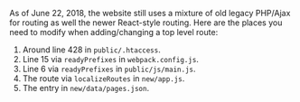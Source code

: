 As of June 22, 2018, the website still uses a mixture of old legacy PHP/Ajax for
routing as well the newer React-style routing. Here are the places you need to
modify when adding/changing a top level route:

1.  Around line 428 in `public/.htaccess`.
2.  Line 15 via `readyPrefixes` in `webpack.config.js`.
3.  Line 6 via `readyPrefixes` in `public/js/main.js`.
4.  The route via `localizeRoutes` in `new/app.js`.
5.  The entry in `new/data/pages.json`.
